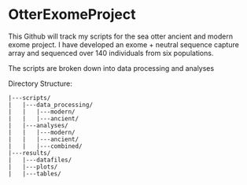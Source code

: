# OtterExomeProject
This Github will track my scripts for the sea otter ancient and modern exome project.
I have developed an exome + neutral sequence capture array and sequenced over 140 individuals from six populations.

The scripts are broken down into data processing and analyses

Directory Structure:
```
|---scripts/
|	|---data_processing/
|	|	|---modern/
|	|	|---ancient/
|	|---analyses/
|	|	|---modern/
|	|	|---ancient/
|	|	|---combined/
|---results/
|	|---datafiles/
|	|---plots/
|	|---tables/
```


